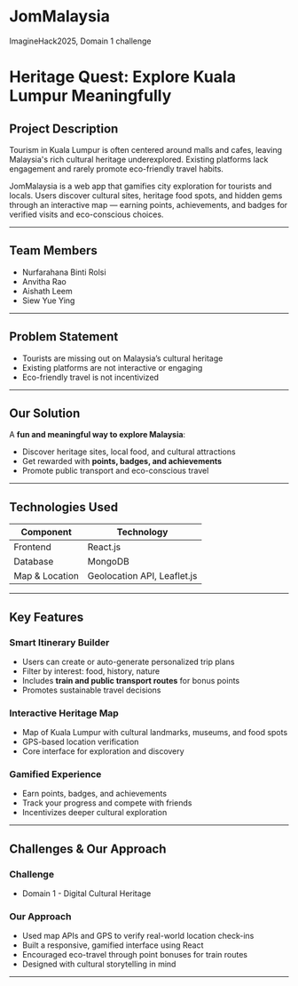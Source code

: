 # JomMalaysia
ImagineHack2025, Domain 1 challenge
# Heritage Quest: Explore Kuala Lumpur Meaningfully

## Project Description

Tourism in Kuala Lumpur is often centered around malls and cafes, leaving Malaysia's rich cultural heritage underexplored. Existing platforms lack engagement and rarely promote eco-friendly travel habits.

JomMalaysia is a web app that gamifies city exploration for tourists and locals. Users discover cultural sites, heritage food spots, and hidden gems through an interactive map — earning points, achievements, and badges for verified visits and eco-conscious choices.

---

## Team Members

- Nurfarahana Binti Rolsi
- Anvitha Rao
- Aishath Leem
- Siew Yue Ying
---

## Problem Statement

- Tourists are missing out on Malaysia’s cultural heritage
- Existing platforms are not interactive or engaging
- Eco-friendly travel is not incentivized

---

## Our Solution

A **fun and meaningful way to explore Malaysia**:
- Discover heritage sites, local food, and cultural attractions
- Get rewarded with **points, badges, and achievements**
- Promote public transport and eco-conscious travel

---

## Technologies Used

| Component         | Technology     |
|------------------|----------------|
| Frontend         | React.js       |
| Database         | MongoDB        |
| Map & Location   | Geolocation API, Leaflet.js |


---

## Key Features

### Smart Itinerary Builder
- Users can create or auto-generate personalized trip plans
- Filter by interest: food, history, nature
- Includes **train and public transport routes** for bonus points
- Promotes sustainable travel decisions

### Interactive Heritage Map
- Map of Kuala Lumpur with cultural landmarks, museums, and food spots
- GPS-based location verification
- Core interface for exploration and discovery

### Gamified Experience
- Earn points, badges, and achievements
- Track your progress and compete with friends
- Incentivizes deeper cultural exploration

---

## Challenges & Our Approach

### Challenge
- Domain 1 - Digital Cultural Heritage

### Our Approach
- Used map APIs and GPS to verify real-world location check-ins
- Built a responsive, gamified interface using React
- Encouraged eco-travel through point bonuses for train routes
- Designed with cultural storytelling in mind

---

## 
